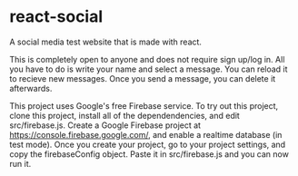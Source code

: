 # react-social
A social media test website that is made with react.

This is completely open to anyone and does not require sign up/log in. All you have to do is write your name and select a message. You can reload it to recieve new messages. Once you send a message, you can delete it afterwards.

This project uses Google's free Firebase service. To try out this project, clone this project, install all of the dependendencies, and edit src/firebase.js. Create a Google Firebase project at https://console.firebase.google.com/, and enable a realtime database (in test mode). Once you create your project, go to your project settings, and copy the firebaseConfig object. Paste it in src/firebase.js and you can now run it.
